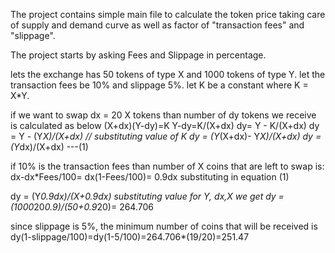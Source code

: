 The project contains simple main file to calculate the token price taking care of supply and demand curve as well as factor of "transaction fees" and "slippage".

The project starts by asking Fees and Slippage in percentage.

lets  the exchange has 50 tokens of type X and 1000 tokens of type Y.
let the transaction fees be 10% and slippage 5%.
let K be a constant where K = X*Y.

if we want to swap dx = 20 X tokens than number of dy tokens we receive is calculated as  below
(X+dx)(Y-dy)=K
Y-dy=K/(X+dx)
dy= Y - K/(X+dx)
dy = Y - (Y*X)/(X+dx) // substituting value of K
dy = (Y*(X+dx)- Y*X)/(X+dx)
dy = (Y*dx)/(X+dx) ---(1)

if 10% is the transaction fees than number of X coins that are left to swap is:
dx-dx*Fees/100= dx(1-Fees/100)= 0.9dx
substituting in equation (1)

dy = (Y*0.9dx)/(X+0.9dx)
substituting value for Y, dx,X we get 
dy = (1000*20*0.9)/(50+0.9*20)= 264.706

since slippage is 5%, the minimum number of coins that will be received is 
dy(1-slippage/100)=dy(1-5/100)=264.706*(19/20)=251.47
